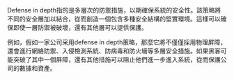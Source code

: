 Defense in depth指的是多層次的防禦措施，以期確保系統的安全性。該策略將不同的安全層加以結合，從而創造一個包含多種安全結構的堅實環境。這樣可以確保即使一層防禦被破壞，還有其他層可以提供保護。

例如，假如一家公司采用defense in depth策略，那麼它將不僅僅採用物理屏障，還會進行網絡防禦、入侵檢測系統、防病毒和防火墻等多層安全措施。如果黑客可能突破了其中一個屏障，還有其他措施可以阻止他們進一步進入系統，從而保護公司的數據和資產。